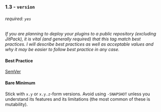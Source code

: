 ### 1.3 - `version`
###### required: `yes`
_If you are planning to deploy your plugins to a public
repository (excluding JitPack), it is vital (and generally
required) that this tag match best practices. I will describe
best practices as well as acceptable values and why it may
be easier to follow best practice in any case._

#### Best Practice
[SemVer](https://semver.org/)

#### Bare Minimum
Stick with `x.y` or `x.y.z`-form versions. Avoid using
`-SNAPSHOT` unless you understand its features and its
limitations (the most common of these is mutability).